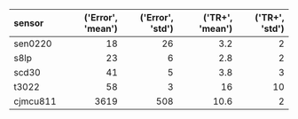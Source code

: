 | sensor   |   ('Error', 'mean') |   ('Error', 'std') |   ('TR+', 'mean') |   ('TR+', 'std') |
|:---------|--------------------:|-------------------:|------------------:|-----------------:|
| sen0220  |                  18 |                 26 |               3.2 |                2 |
| s8lp     |                  23 |                  6 |               2.8 |                2 |
| scd30    |                  41 |                  5 |               3.8 |                3 |
| t3022    |                  58 |                  3 |              16   |               10 |
| cjmcu811 |                3619 |                508 |              10.6 |                2 |